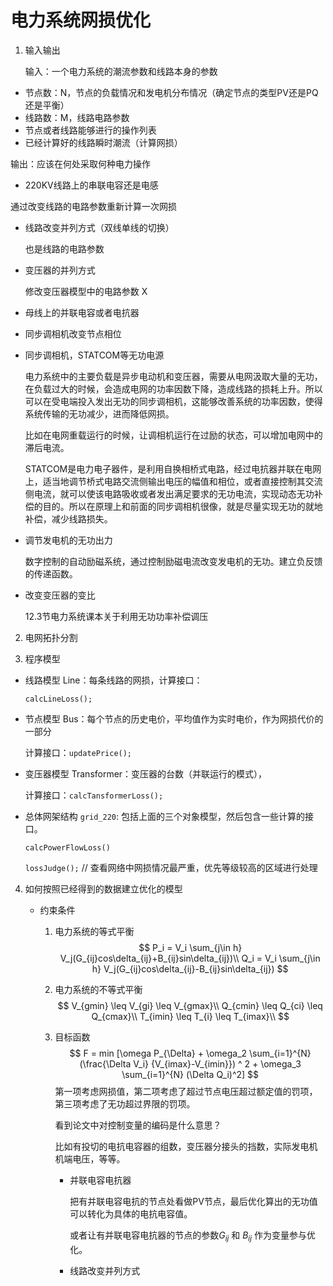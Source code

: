 # 电力系统网损优化

1. 输入输出

   输入：一个电力系统的潮流参数和线路本身的参数

* 节点数：N，节点的负载情况和发电机分布情况（确定节点的类型PV还是PQ还是平衡）
* 线路数：M，线路电路参数
* 节点或者线路能够进行的操作列表
* 已经计算好的线路瞬时潮流（计算网损） 

输出：应该在何处采取何种电力操作

* 220KV线路上的串联电容还是电感

通过改变线路的电路参数重新计算一次网损

* 线路改变并列方式（双线单线的切换）

  也是线路的电路参数

* 变压器的并列方式

  修改变压器模型中的电路参数 X

* 母线上的并联电容或者电抗器

* 同步调相机改变节点相位

* 同步调相机，STATCOM等无功电源

  电力系统中的主要负载是异步电动机和变压器，需要从电网汲取大量的无功，在负载过大的时候，会造成电网的功率因数下降，造成线路的损耗上升。所以可以在受电端投入发出无功的同步调相机，这能够改善系统的功率因数，使得系统传输的无功减少，进而降低网损。

  比如在电网重载运行的时候，让调相机运行在过励的状态，可以增加电网中的滞后电流。

  STATCOM是电力电子器件，是利用自换相桥式电路，经过电抗器并联在电网上，适当地调节桥式电路交流侧输出电压的幅值和相位，或者直接控制其交流侧电流，就可以使该电路吸收或者发出满足要求的无功电流，实现动态无功补偿的目的。所以在原理上和前面的同步调相机很像，就是尽量实现无功的就地补偿，减少线路损失。

* 调节发电机的无功出力

  数字控制的自动励磁系统，通过控制励磁电流改变发电机的无功。建立负反馈的传递函数。

* 改变变压器的变比

  12.3节电力系统课本关于利用无功功率补偿调压

2. 电网拓扑分割

3. 程序模型

* 线路模型 Line：每条线路的网损，计算接口：

  `calcLineLoss();`

* 节点模型 Bus：每个节点的历史电价，平均值作为实时电价，作为网损代价的一部分

  计算接口：`updatePrice();`

* 变压器模型 Transformer：变压器的台数（并联运行的模式），

  计算接口：`calcTansformerLoss();`

* 总体网架结构 `grid_220`: 包括上面的三个对象模型，然后包含一些计算的接口。

  `calcPowerFlowLoss()`	

  `lossJudge();`  // 查看网络中网损情况最严重，优先等级较高的区域进行处理

4. 如何按照已经得到的数据建立优化的模型

   * 约束条件

     1. 电力系统的等式平衡
        $$
        P_i = V_i \sum_{j\in h} V_j(G_{ij}cos\delta_{ij}+B_{ij}sin\delta_{ij})\\
        Q_i = V_i \sum_{j\in h} V_j(G_{ij}cos\delta_{ij}-B_{ij}sin\delta_{ij})
        $$

     2. 电力系统的不等式平衡
        $$
        V_{gmin} \leq V_{gi} \leq V_{gmax}\\
        	Q_{cmin} \leq Q_{ci} \leq Q_{cmax}\\
        	T_{imin} \leq T_{i} \leq T_{imax}\\
        $$

     3. 目标函数
        $$
        F = min [\omega P_{\Delta} + \omega_2 \sum_{i=1}^{N}(\frac{\Delta V_i} {V_{imax}-V_{imin}}) ^ 2 + \omega_3 \sum_{i=1}^{N} (\Delta Q_i)^2]
        $$
        第一项考虑网损值，第二项考虑了超过节点电压超过额定值的罚项，第三项考虑了无功超过界限的罚项。

        看到论文中对控制变量的编码是什么意思？

        比如有投切的电抗电容器的组数，变压器分接头的挡数，实际发电机机端电压，等等。

        * 并联电容电抗器

          把有并联电容电抗的节点处看做PV节点，最后优化算出的无功值可以转化为具体的电抗电容值。

          或者让有并联电容电抗器的节点的参数$G_{ij}$ 和 $B_{ij}$  作为变量参与优化。

        * 线路改变并列方式

          